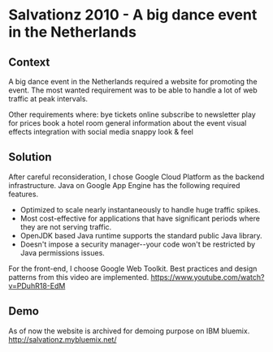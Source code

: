 
Salvationz 2010 - A big dance event in the Netherlands
===

Context
---
A big dance event in the Netherlands required a website for promoting the event.  The most wanted requirement was to be able to handle a lot of web traffic at peak intervals.  

Other requirements where:
bye tickets online
subscribe to newsletter
play for prices
book a hotel room
general information about the event
visual effects
integration with social media
snappy look & feel 

Solution
---
After careful reconsideration, I chose Google Cloud Platform as the backend infrastructure. Java on Google App Engine has the following required features.
* Optimized to scale nearly instantaneously to handle huge traffic spikes.
* Most cost-effective for applications that have significant periods where they are not serving traffic.
* OpenJDK based Java runtime supports the standard public Java library.
* Doesn't impose a security manager--your code won't be restricted by Java permissions issues.

For the front-end, I choose Google Web Toolkit. 
Best practices and design patterns from this video are implemented.
https://www.youtube.com/watch?v=PDuhR18-EdM

Demo
---
As of now the website is archived for demoing purpose on IBM bluemix.
http://salvationz.mybluemix.net/




